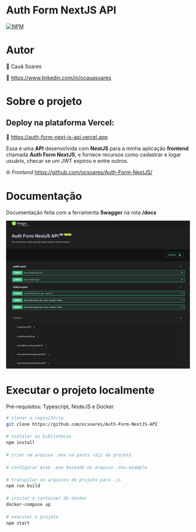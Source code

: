 # **Auth Form NextJS API**

[![NPM](https://img.shields.io/npm/l/react)](https://github.com/neliocursos/exemplo-readme/blob/main/LICENSE)

# Autor

👤 Cauã Soares

💼 https://www.linkedin.com/in/ocauasoares

# Sobre o projeto

## Deploy na plataforma Vercel:

🚀 https://auth-form-next-js-api.vercel.app <br>

Essa é uma **API** desenvolvida com **NestJS** para a minha aplicação **frontend** chamada **Auth Form NextJS**, e fornece recursos como cadastrar e logar usuário, checar se um JWT expirou e entre outros.

🌐 _Frontend_ https://github.com/ocsoares/Auth-Form-NextJS/

# Documentação

Documentação feita com a ferramenta **Swagger** na rota **/docs**

![Documentação](https://raw.githubusercontent.com/ocsoares/images/master/auth-form-nextjs-api/docs.png)

# Executar o projeto localmente

Pré-requisitos: Typescript, NodeJS e Docker

```bash
# clonar o repositório
git clone https://github.com/ocsoares/Auth-Form-NextJS-API

# instalar as bibliotecas
npm install

# criar um arquivo .env na pasta raíz do projeto

# configurar esse .env baseado no arquivo .env.example

# transpilar os arquivos do projeto para .js
npm run build

# iniciar o container do docker
docker-compose up

# executar o projeto
npm start
```
